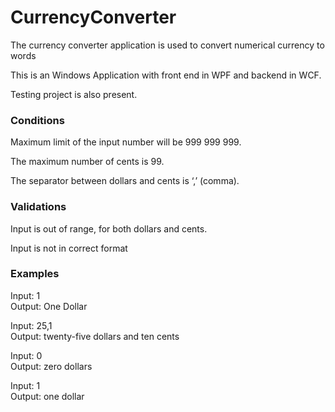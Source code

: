 # CurrencyConverter
The currency converter application is used to convert numerical currency to words

This is an Windows Application with front end in WPF and backend in WCF.

Testing project is also present.

### Conditions
Maximum limit of the input number will be 999 999 999.

The maximum number of cents is 99.

The separator between dollars and cents is ‘,’ (comma).

### Validations

Input is out of range, for both dollars and cents.

Input is not in correct format

### Examples

Input: 1                
Output: One Dollar   

Input: 25,1             
Output: twenty-five dollars and ten cents

Input: 0        
Output: zero dollars

Input: 1          
Output: one dollar
